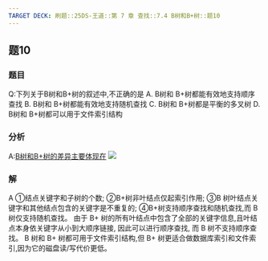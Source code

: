```yaml
---
TARGET DECK: 刷题::25DS-王道::第 7 章 查找::7.4 B树和B+树::题10
---
```

## 题10
### 题目
Q:下列关于B树和B+树的叙述中,不正确的是 
A. B树和 B+树都能有效地支持顺序查找
B. B树和 B+树都能有效地支持随机查找
C. B树和 B+树都是平衡的多叉树
D. B树和 B+树都可以用于文件索引结构
### 分析
A:[B树和B+树的差异主要体现在](https://www.bilibili.com/video/BV1bs421u7pY?t=303.2&p=21)
![](https://img.hwenyi.live/202409121752522.webp)
### 解
A
①结点关键字和子树的个数; 
②B+树非叶结点仅起索引作用; 
③B 树叶结点关键字和其他结点包含的关键字是不重复的; 
④B+树支持顺序查找和随机查找,而 $\mathrm{B}$ 树仅支持随机查找。
由于 $\mathrm{B} +$ 树的所有叶结点中包含了全部的关键字信息,且叶结点本身依关键字从小到大顺序链接, 因此可以进行顺序查找, 而 B 树不支持顺序查找。
B 树和 $\mathrm{B} +$ 树都可用于文件索引结构,但 $\mathrm{B} +$ 树更适合做数据库索引和文件索引,因为它的磁盘读/写代价更低。
